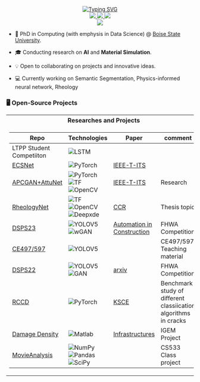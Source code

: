 <p align="center">
<a href="https://git.io/typing-svg"><img src="https://readme-typing-svg.demolab.com?font=Fira+Code&size=18&pause=1000&width=435&lines=Tianjie+Zhang%7CPhD%7CData+Science" alt="Typing SVG" /></a>
    

<br/>

<a href="https://tjboise.github.io/resume/">
    <img src="https://img.shields.io/badge/Website-personal-red?style=flat-square">
</a>  
<!-- <a href="https://gkos.tech/Resume.pdf">
    <img src="https://img.shields.io/badge/PDF-CV-red?style=flat-square&logo=adobe">
</a>   -->
<a href="https://www.linkedin.com/in/tianjie-zhang-a8b921224/">
    <img src="https://img.shields.io/badge/-Linkedin-blue?style=flat-square&logo=linkedin">
</a>
<a href="mailto:tjzhang@u.boisestate.edu">
    <img src="https://img.shields.io/badge/-Email-red?style=flat-square&logo=gmail&logoColor=white">
</a>
<!-- <a href='https://scholar.google.com/citations?user=b___QQ8AAAAJ&hl=en&authuser=1&oi=sra' target="_blank">
    <img alt='GoogleScholar' src='https://img.shields.io/badge/Scholar-100000?style=flat&logo=GoogleScholar&logoColor=white&&color=0181FF'>
</a> -->
<!-- <a href="https://pypi.org/user/drkostas/">
    <img src="https://img.shields.io/badge/PyPi-drkostas-blue?style=flat-square&logo=pypi&logoColor=white">
</a> -->
<!-- <a href="https://pypi.org/user/drkostas/">
    <img src="https://komarev.com/ghpvc/?username=drkostas&label=Visitors&color=0e75b6&style=flat" alt="googoldkhan" />
</a> -->

<br/> 




<a href="https://github.com/tjboise">
    <img src="https://github-stats-alpha.vercel.app/api?username=tjboise&cc=22272e&tc=37BCF6&ic=fff&bc=0000">
</a>



* 📖 PhD in Computing (with emphysis in Data Science) @ [Boise State University](https://www.boisestate.edu/). 

* 🎓 Conducting research on **AI** and **Material Simulation**.

* 💡 Open to collaborating on projects and innovative ideas. 

* 💻 Currently working on Semantic Segmentation, Physics-informed neural network, Rheology

</p>

### 🖥️ Open-Source Projects
<table>
<tr><th> Researches and Projects </th> </tr>
<tr>
<td>


|Repo  | Technologies| Paper|comment|
|--|--|--|--|
| LTPP Student Competiiton  | ![LSTM](https://img.shields.io/badge/LSTM-black?style=flat-square&logo=Pytorch)    | ||
| [ECSNet](https://github.com/tjboise/ECSNet)  | ![PyTorch](https://img.shields.io/badge/PyTorch-black?style=flat-square&logo=pytorch)   | [IEEE-T-ITS](https://ieeexplore.ieee.org/abstract/document/10214472?casa_token=0mQYA0C6K90AAAAA:41dpgx7_8SgEILblk2PGABIPdrd6EMMZhjWOLUAwPwX0n0s_I5aiT4g0N0fHAAzZrsurYJtjx_c)||
| [APCGAN+AttuNet](https://github.com/TianjieZhang1993/APCGAN-AttuNet)  | ![PyTorch](https://img.shields.io/badge/PyTorch-black?style=flat-square&logo=pytorch) ![TF](https://img.shields.io/badge/TF-black?style=flat-square&logo=tensorflow) ![OpenCV](https://img.shields.io/badge/OpenCV-black?style=flat-square&logo=opencv) | [IEEE-T-ITS](https://ieeexplore.ieee.org/abstract/document/10021216)|Research|
| [RheologyNet](https://github.com/TianjieZhang1993/RheologyNet)  | ![TF](https://img.shields.io/badge/TF-black?style=flat-square&logo=tensorflow) ![OpenCV](https://img.shields.io/badge/OpenCV-black?style=flat-square&logo=opencv) ![Deepxde](https://img.shields.io/badge/Deepxde-black?style=flat-square&logo=deepxde)|[CCR](https://www.sciencedirect.com/science/article/pii/S0008884623000698)|Thesis topic|
| [DSPS23](https://github.com/TianjieZhang1993/DSPS23)  |![YOLOV5](https://img.shields.io/badge/YOLOV5-black?style=flat-square&logo=yolov5) ![wGAN](https://img.shields.io/badge/wGAN-red?style=flat-square&logo=wGAN)|[Automation in Construction](https://www.sciencedirect.com/science/article/pii/S0926580524000700) |FHWA Competition|
| [CE497/597](https://github.com/TianjieZhang1993/CE497597)  | ![YOLOV5](https://img.shields.io/badge/YOLOV5-black?style=flat-square&logo=yolov5) ||CE497/597 Teaching material|
| [DSPS22](https://github.com/TianjieZhang1993/DSPS22)  | ![YOLOV5](https://img.shields.io/badge/YOLOV5-black?style=flat-square&logo=yolov5) ![GAN](https://img.shields.io/badge/GAN-red?style=flat-square&logo=GAN)|[arxiv](https://arxiv.org/pdf/2206.04874.pdf) | FHWA Competition|
| [RCCD](https://github.com/tjboise/RCCD)  |![PyTorch](https://img.shields.io/badge/PyTorch-black?style=flat-square&logo=pytorch) |[KSCE](https://link.springer.com/article/10.1007/s12205-024-1066-8) | Benchmark study of different classiication algorithms in cracks|
| [Damage Density](https://github.com/tjboise/Damage_Density)  | ![Matlab](https://img.shields.io/badge/Matlab-black?style=flat-square&logo=matlab)  | [Infrastructures](https://www.mdpi.com/2412-3811/7/4/55)|IGEM Project|
| [MovieAnalysis](https://github.com/TianjieZhang1993/MovieAnalysis)  | ![NumPy](https://img.shields.io/badge/NumPy-black?style=flat-square&logo=numpy) ![Pandas](https://img.shields.io/badge/Pandas-black?style=flat-square&logo=pandas) ![SciPy](https://img.shields.io/badge/SciPy-black?style=flat-square&logo=scipy) | |CS533 Class project|
    
  
    
</td>
<!--     <td>

|Title | Description|Rank| 
|--|--|--|
| [DSPS22](https://github.com/TianjieZhang1993/DSPS22)  | Pavement disease target detection|[Second](https://dsps-1e998.web.app/data) | 
| [DSPS23](https://github.com/TianjieZhang1993/DSPS23)  | Pavement disease target detection||
</td> -->

</tr> </table>


<!-- <table>
<tr><th> Projects </th> </tr>
<tr>
<td>


|Title  | Technologies| Description|
|--|--|--|
| [MovieAnalysis](https://github.com/TianjieZhang1993/MovieAnalysis)  | ![NumPy](https://img.shields.io/badge/NumPy-black?style=flat-square&logo=numpy) ![Pandas](https://img.shields.io/badge/Pandas-black?style=flat-square&logo=pandas) ![SciPy](https://img.shields.io/badge/SciPy-black?style=flat-square&logo=scipy) | A final project in CS533 to analysis the movie data from Movielens, IMDB and TMDB|
| [CE497/597](https://github.com/TianjieZhang1993/CE497597)  | ![YOLOV5](https://img.shields.io/badge/YOLOV5-black?style=flat-square&logo=yolov5) |A tutorial for CE students to explore the deep learning algorithm|
</td>

</tr> </table> -->

    
<!-- | [3D Semantic Segmentation](https://github.com/drkostas/3D-Semantic-Segmentation) | <img alt="Stars" src="https://img.shields.io/github/stars/drkostas/3D-Semantic-Segmentation?style=flat-square&labelColor=black"/> | ![PyTorch](https://img.shields.io/badge/PyTorch-black?style=flat-square&logo=pytorch) ![OpenCV](https://img.shields.io/badge/OpenCV-black?style=flat-square&logo=opencv)|
| [Bert Question-Answering](https://github.com/drkostas/Bert-Question-Answering) | <img alt="Stars" src="https://img.shields.io/github/stars/drkostas/Bert-Question-Answering?style=flat-square&labelColor=black"/> | ![PyTorch](https://img.shields.io/badge/PyTorch-black?style=flat-square&logo=pytorch) ![Spacy](https://img.shields.io/badge/Spacy-black?style=flat-square&logo=spacy)|
| [Accident Severity Pred.](https://github.com/drkostas/accident-severity-prediction) | <img alt="Stars" src="https://img.shields.io/github/stars/drkostas/accident-severity-prediction?style=flat-square&labelColor=black"/> | ![Pandas](https://img.shields.io/badge/Pandas-black?style=flat-square&logo=pandas) ![SciPy](https://img.shields.io/badge/SciPy-black?style=flat-square&logo=scipy)|
| [Hybrid Girvan Newman](https://github.com/drkostas/HGN) | <img alt="Stars" src="https://img.shields.io/github/stars/drkostas/HGN?style=flat-square&labelColor=black"/> | [![HGNPub](https://img.shields.io/badge/Published-black?style=flat-square&logo=googlescholar)](https://scholar.google.com/citations?view_op=view_citation&hl=en&user=b___QQ8AAAAJ&authuser=1&citation_for_view=b___QQ8AAAAJ:u5HHmVD_uO8C) ![PySpark](https://img.shields.io/badge/Spark-black?style=flat-square&logo=apachespark) <br> ![MySQL](https://img.shields.io/badge/MySQL-black?style=flat-square&logo=mysql)|
| [COVID19 Vacc. Pred.](https://github.com/drkostas/covid19-vaccinations-predict) | <img alt="Stars" src="https://img.shields.io/github/stars/drkostas/covid19-vaccinations-predict?style=flat-square&labelColor=black"/> | ![TF](https://img.shields.io/badge/TF-black?style=flat-square&logo=tensorflow)|
| [Instagram Likes Pred.](https://github.com/drkostas/Insta-Likes-Predict) | <img alt="Stars" src="https://img.shields.io/github/stars/drkostas/Insta-Likes-Predict?style=flat-square&labelColor=black"/> | ![TF](https://img.shields.io/badge/TF-black?style=flat-square&logo=tensorflow) ![OpenCV](https://img.shields.io/badge/OpenCV-black?style=flat-square&logo=opencv)|
| [RL Value Iteration](https://github.com/drkostas/RL-Value-Iteration) | <img alt="Stars" src="https://img.shields.io/github/stars/drkostas/RL-Value-Iteration?style=flat-square&labelColor=black"/> | ![NumPy](https://img.shields.io/badge/NumPy-black?style=flat-square&logo=numpy)|
| [Vanilla Numpy CNN](https://github.com/drkostas/Numpy-CNN) | <img alt="Stars" src="https://img.shields.io/github/stars/drkostas/Numpy-CNN?style=flat-square&labelColor=black"/> | ![NumPy](https://img.shields.io/badge/NumPy-black?style=flat-square&logo=numpy)|
| [Vanilla Numpy NN](https://github.com/drkostas/Numpy-NeuralNet-1) | <img alt="Stars" src="https://img.shields.io/github/stars/drkostas/Numpy-NeuralNet-1?style=flat-square&labelColor=black"/> | ![NumPy](https://img.shields.io/badge/NumPy-black?style=flat-square&logo=numpy)| -->

   



<!-- 
<table>
<tr><th>Bots </th><th>Misc Projects </th></tr>
<tr><td>

|Title | Stars | Technologies|
|--|--|--|
| [Youtube Comment Bot](https://github.com/drkostas/Youtube-FirstCommentBot) | <img alt="Stars" src="https://img.shields.io/github/stars/drkostas/Youtube-FirstCommentBot?style=flat-square&labelColor=black"/> | ![YT](https://img.shields.io/badge/API-black?style=flat-square&logo=youtube) ![Gmail](https://img.shields.io/badge/API-black?style=flat-square&logo=gmail) ![Dropbox](https://img.shields.io/badge/API-black?style=flat-square&logo=dropbox)<br> ![MySQL](https://img.shields.io/badge/MySQL-black?style=flat-square&logo=mysql) ![RDS](https://img.shields.io/badge/RDS-black?style=flat-square&logo=amazonaws)<br> ![CircleCI](https://img.shields.io/badge/CI-black?style=flat-square&logo=circleci) ![Heroku](https://img.shields.io/badge/Heroku-black?style=flat-square&logo=heroku) |
| [Job Application Bot](https://github.com/drkostas/JobApplicationBot) | <img alt="Stars" src="https://img.shields.io/github/stars/drkostas/JobApplicationBot?style=flat-square&labelColor=black"/> | ![Gmail](https://img.shields.io/badge/API-black?style=flat-square&logo=gmail) ![Dropbox](https://img.shields.io/badge/API-black?style=flat-square&logo=dropbox)<br> ![MySQL](https://img.shields.io/badge/MySQL-black?style=flat-square&logo=mysql) ![RDS](https://img.shields.io/badge/RDS-black?style=flat-square&logo=amazonaws)<br> ![CircleCI](https://img.shields.io/badge/CI-black?style=flat-square&logo=circleci) ![Heroku](https://img.shields.io/badge/Heroku-black?style=flat-square&logo=heroku) |

</td><td> -->

<!-- |Title | Stars | Technologies|
|--|--|--|
| [Spotify Button Presser](https://github.com/drkostas/SpotiClick) | <img alt="Stars" src="https://img.shields.io/github/stars/drkostas/SpotiClick?style=flat-square&labelColor=black"/> | ![Raspberry](https://img.shields.io/badge/Raspberry-black?style=flat-square&logo=Raspberry) ![Spotify](https://img.shields.io/badge/API-black?style=flat-square&logo=spotify) <br> ![Switchbot](https://img.shields.io/badge/SwitchBot-black?style=flat-square&logo=arduino)|
| [Cross The Floor](https://github.com/drkostas/Cross-The-Floor) | <img alt="Stars" src="https://img.shields.io/github/stars/drkostas/Cross-The-Floor?style=flat-square&labelColor=black"/> | ![Sankey Diagram](https://img.shields.io/badge/Sankey-black?style=flat-square&logo=plotly) <br> ![Wiki](https://img.shields.io/badge/Scrapper-black?style=flat-square&logo=wikipedia)|
| [2D Shooter Game](https://github.com/drkostas/shooter-game-with-p5js) | <img alt="Stars" src="https://img.shields.io/github/stars/drkostas/shooter-game-with-p5js?style=flat-square&labelColor=black"/> | ![p5](https://img.shields.io/badge/P5.js-black?style=flat-square&logo=p5dotjs)|
| [Quantum Mechanics Quiz App](https://github.com/drkostas/Quantum-Mechanics-Quiz-App) | <img alt="Stars" src="https://img.shields.io/github/stars/drkostas/Quantum-Mechanics-Quiz-App?style=flat-square&labelColor=black"/> | ![android](https://img.shields.io/badge/App-black?style=flat-square&logo=android)|

</td> 
    
</tr> </table>-->

<!-- <details>
<summary>📈 Stats</summary>
<br>
My Github Stats

![](http://github-profile-summary-cards.vercel.app/api/cards/profile-details?username=drkostas&theme=dracula) 

![](http://github-profile-summary-cards.vercel.app/api/cards/repos-per-language?username=drkostas&theme=dracula) 
![](http://github-profile-summary-cards.vercel.app/api/cards/most-commit-language?username=drkostas&theme=dracula)


<br>
Currently Coding & Listening to:

[![spotify-github-profile](https://spotify-github-profile.vercel.app/api/view?uid=11159336621&cover_image=true&theme=novatorem&show_offline=true&bar_color=53b14f&bar_color_cover=false)](https://open.spotify.com/user/11159336621)

</details> -->


